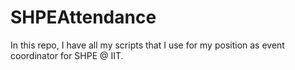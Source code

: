 # SHPEAttendance


In this repo, I have all my scripts that I use for my position as event coordinator for SHPE @ IIT.

